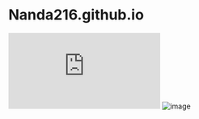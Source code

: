 # Nanda216.github.io
![test](https://github.com/Nanda216/Nanda216.github.io/blob/master/index.html)
![image](https://github.com/Nanda216/Nanda216.github.io/assets/133195922/f6a18eef-1e74-427a-8250-d261e71253b8)

